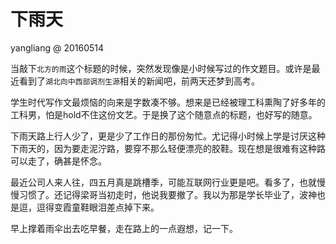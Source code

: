 # 下雨天

yangliang @ 20160514


当敲下`北方的雨`这个标题的时候，突然发现像是小时候写过的作文题目。或许是最近看到了`湖北向中西部调剂生源`相关的新闻吧，前两天还梦到高考。

学生时代写作文最烦恼的向来是字数凑不够。想来是已经被理工科熏陶了好多年的工科男，怕是hold不住这份文艺。于是换了这个随意点的标题，也好写的随意。

下雨天路上行人少了，更是少了工作日的那份匆忙。尤记得小时候上学是讨厌这种下雨天的，因为要走泥泞路，要穿不那么轻便漂亮的胶鞋。现在想是很难有这种路可以走了，确甚是怀念。

最近公司人来人往，四五月真是跳槽季，可能互联网行业更是吧。看多了，也就慢慢习惯了。还记得梁哥当初走时，他说我要撤了。我以为那是学长毕业了，波神也是逗，逗得变霞童鞋眼泪差点掉下来。


早上撑着雨伞出去吃早餐，走在路上的一点遐想，记一下。